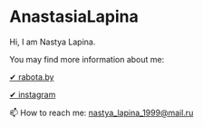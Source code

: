# AnastasiaLapina
Hi, I am Nastya Lapina.
<p>You may find more information about me:</p>
<p><a href= 'https://rabota.by%2Fresume%2Fcbe25a7eff09be9cf00039ed1f437565307535'>&#10004; rabota.by</a></p>
<p><a href='https://www.instagram.com/nastya__lapina/?r=nametag'> &#10004; instagram </a></p>
📫 How to reach me: <a href='https://e.mail.ru/inbox/?back=1'> nastya_lapina_1999@mail.ru </a>
